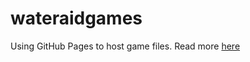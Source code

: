 # wateraidgames

Using GitHub Pages to host game files.
Read more [here](http://leereilly.net/2012/11/29/hosting-games-on-github.html)
